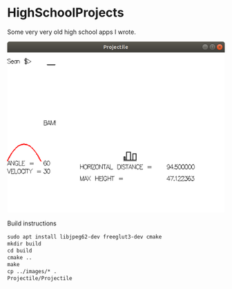 HighSchoolProjects
==================

Some very very old high school apps I wrote.

![snapshot](https://github.com/sgooding/HighSchoolProjects/blob/refactor/images/snapshot.png)

Build instructions
```
sudo apt install libjpeg62-dev freeglut3-dev cmake
mkdir build
cd build
cmake ..
make
cp ../images/* .
Projectile/Projectile
```
